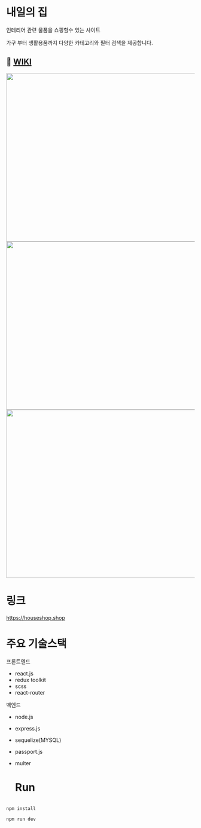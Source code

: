 # 내일의 집
인테리어 관련 물품을 쇼핑할수 있는 사이트

가구 부터 생활용품까지 다양한 카테고리와 필터 검색을 제공합니다.

## :rocket: <a href="">WIKI</a> 


<img src="https://velog.velcdn.com/images/rkdghwnd/post/df90dd1e-4e67-4e77-aceb-ce9d82fa7274/image.gif" width="600" height="450" />
<img src="https://velog.velcdn.com/images/rkdghwnd/post/fb87488f-01d0-4949-8a89-e253fb731170/image.gif" width="600" height="450" />
<img src="https://velog.velcdn.com/images/rkdghwnd/post/68cda7fa-9c7a-40d8-87c1-efca7431ac51/image.gif" width="600" height="450" />

# 링크

https://houseshop.shop

# 주요 기술스택

프론트엔드 

- react.js
- redux toolkit
- scss
- react-router

벡엔드

- node.js
- express.js
- sequelize(MYSQL)
- passport.js
- multer

  # Run
<pre><code>
npm install

npm run dev
</code></pre>
  
